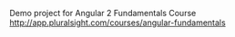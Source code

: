 Demo project for Angular 2 Fundamentals Course http://app.pluralsight.com/courses/angular-fundamentals
